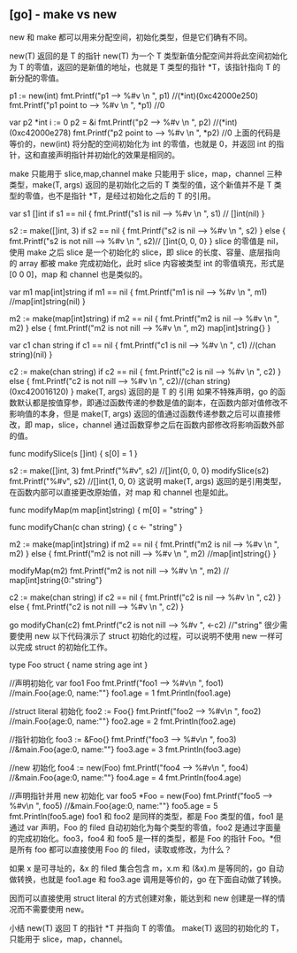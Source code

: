 ## [go] - make vs new
new 和 make 都可以用来分配空间，初始化类型，但是它们确有不同。

new(T) 返回的是 T 的指针
new(T) 为一个 T 类型新值分配空间并将此空间初始化为 T 的零值，返回的是新值的地址，也就是 T 类型的指针 *T，该指针指向 T 的新分配的零值。

p1 := new(int)
fmt.Printf("p1 --> %#v \n ", p1) //(*int)(0xc42000e250)
fmt.Printf("p1 point to --> %#v \n ", *p1) //0

var p2 *int
i := 0
p2 = &i
fmt.Printf("p2 --> %#v \n ", p2) //(*int)(0xc42000e278)
fmt.Printf("p2 point to --> %#v \n ", *p2) //0
上面的代码是等价的，new(int) 将分配的空间初始化为 int 的零值，也就是 0，并返回 int 的指针，这和直接声明指针并初始化的效果是相同的。

make 只能用于 slice,map,channel
make 只能用于 slice，map，channel 三种类型，make(T, args) 返回的是初始化之后的 T 类型的值，这个新值并不是 T 类型的零值，也不是指针 *T，是经过初始化之后的 T 的引用。

var s1 []int
if s1 == nil {
    fmt.Printf("s1 is nil --> %#v \n ", s1) // []int(nil)
}

s2 := make([]int, 3)
if s2 == nil {
    fmt.Printf("s2 is nil --> %#v \n ", s2)
} else {
    fmt.Printf("s2 is not nill --> %#v \n ", s2)// []int{0, 0, 0}
}
slice 的零值是 nil，使用 make 之后 slice 是一个初始化的 slice，即 slice 的长度、容量、底层指向的 array 都被 make 完成初始化，此时 slice 内容被类型 int 的零值填充，形式是 [0 0 0]，map 和 channel 也是类似的。

var m1 map[int]string
if m1 == nil {
    fmt.Printf("m1 is nil --> %#v \n ", m1) //map[int]string(nil)
}

m2 := make(map[int]string)
if m2 == nil {
    fmt.Printf("m2 is nil --> %#v \n ", m2)
} else {
    fmt.Printf("m2 is not nill --> %#v \n ", m2) map[int]string{}
}


var c1 chan string
if c1 == nil {
    fmt.Printf("c1 is nil --> %#v \n ", c1) //(chan string)(nil)
}

c2 := make(chan string)
if c2 == nil {
    fmt.Printf("c2 is nil --> %#v \n ", c2)
} else {
    fmt.Printf("c2 is not nill --> %#v \n ", c2)//(chan string)(0xc420016120)
}
make(T, args) 返回的是 T 的 引用
如果不特殊声明，go 的函数默认都是按值穿参，即通过函数传递的参数是值的副本，在函数内部对值修改不影响值的本身，但是 make(T, args) 返回的值通过函数传递参数之后可以直接修改，即 map，slice，channel 通过函数穿参之后在函数内部修改将影响函数外部的值。

func modifySlice(s []int) {
    s[0] = 1
}

s2 := make([]int, 3)
fmt.Printf("%#v", s2) //[]int{0, 0, 0}
modifySlice(s2)
fmt.Printf("%#v", s2) //[]int{1, 0, 0}
这说明 make(T, args) 返回的是引用类型，在函数内部可以直接更改原始值，对 map 和 channel 也是如此。

func modifyMap(m map[int]string) {
    m[0] = "string"
}

func modifyChan(c chan string) {
    c <- "string"
}

m2 := make(map[int]string)
if m2 == nil {
    fmt.Printf("m2 is nil --> %#v \n ", m2)
} else {
    fmt.Printf("m2 is not nill --> %#v \n ", m2) //map[int]string{}
}

modifyMap(m2)
fmt.Printf("m2 is not nill --> %#v \n ", m2) // map[int]string{0:"string"}


c2 := make(chan string)
if c2 == nil {
    fmt.Printf("c2 is nil --> %#v \n ", c2)
} else {
    fmt.Printf("c2 is not nill --> %#v \n ", c2)
}

go modifyChan(c2)
fmt.Printf("c2 is not nill --> %#v ", <-c2) //"string"
很少需要使用 new
以下代码演示了 struct 初始化的过程，可以说明不使用 new 一样可以完成 struct 的初始化工作。


type Foo struct {
    name string
    age  int
}

//声明初始化
var foo1 Foo
fmt.Printf("foo1 --> %#v\n ", foo1) //main.Foo{age:0, name:""}
foo1.age = 1
fmt.Println(foo1.age)

//struct literal 初始化
foo2 := Foo{}
fmt.Printf("foo2 --> %#v\n ", foo2) //main.Foo{age:0, name:""}
foo2.age = 2
fmt.Println(foo2.age)

//指针初始化
foo3 := &Foo{}
fmt.Printf("foo3 --> %#v\n ", foo3) //&main.Foo{age:0, name:""}
foo3.age = 3
fmt.Println(foo3.age)

//new 初始化
foo4 := new(Foo)
fmt.Printf("foo4 --> %#v\n ", foo4) //&main.Foo{age:0, name:""}
foo4.age = 4
fmt.Println(foo4.age)

//声明指针并用 new 初始化
var foo5 *Foo = new(Foo)
fmt.Printf("foo5 --> %#v\n ", foo5) //&main.Foo{age:0, name:""}
foo5.age = 5
fmt.Println(foo5.age)
foo1 和 foo2 是同样的类型，都是 Foo 类型的值，foo1 是通过 var 声明，Foo 的 filed 自动初始化为每个类型的零值，foo2 是通过字面量的完成初始化。foo3，foo4 和 foo5 是一样的类型，都是 Foo 的指针 Foo。*但是所有 foo 都可以直接使用 Foo 的 filed，读取或修改，为什么？

如果 x 是可寻址的，&x 的 filed 集合包含 m，x.m 和 (&x).m 是等同的，go 自动做转换，也就是 foo1.age 和 foo3.age 调用是等价的，go 在下面自动做了转换。

因而可以直接使用 struct literal 的方式创建对象，能达到和 new 创建是一样的情况而不需要使用 new。

小结
new(T) 返回 T 的指针 *T 并指向 T 的零值。
make(T) 返回的初始化的 T，只能用于 slice，map，channel。

